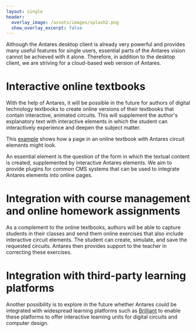 ```yaml
---
layout: single
header:
  overlay_image: /assets/images/splash2.png
  show_overlay_excerpt: false
---
```


Although the Antares desktop client is already very powerful and provides many useful features for single users, essential parts of the Antares vision cannot be achieved with it alone. Therefore, in addition to the desktop client, we are striving for a cloud-based web version of Antares.

# Interactive online textbooks

With the help of Antares, it will be possible in the future for authors of digital technology textbooks to create online versions of their textbooks that contain interactive, animated circuits. This will supplement the author's explanatory text with interactive elements in which the student can interactively experience and deepen the subject matter.

This [example](../antares-web.html) shows how a page in an online textbook with Antares circuit elements might look.

An essential element is the question of the form in which the textual content is created, supplemented by interactive Antares elements. We aim to provide plugins for common CMS systems that can be used to integrate Antares elements into online pages.

# Integration with course management and online homework assignments

As a complement to the online textbooks, authors will be able to capture students in their classes and send them online exercises that also include interactive circuit elements. The student can create, simulate, and save the requested circuits. Antares then provides support to the teacher in correcting these exercises.

# Integration with third-party learning platforms

Another possibility is to explore in the future whether Antares could be integrated with widespread learning platforms such as [Brilliant](https://brilliant.org) to enable these platforms to offer interactive learning units for digital circuits and computer design.
